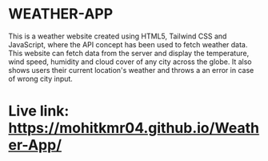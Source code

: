 # WEATHER-APP
This is a weather website created using HTML5, Tailwind CSS and JavaScript, where the API concept has been used to fetch weather data. This website can fetch data from the server and display the temperature, wind speed, humidity and cloud cover of any city across the globe. It also shows users their current location's weather and throws a an error in case of wrong city input. 

# Live link: https://mohitkmr04.github.io/Weather-App/
